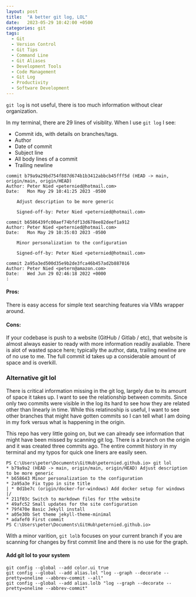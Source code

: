 ```yaml
---
layout: post
title:  "A better git log, LOL"
date:   2023-05-29 10:42:00 +0500
categories: git
tags:
  - Git
  - Version Control
  - Git Tips
  - Command Line
  - Git Aliases
  - Development Tools
  - Code Management
  - Git Log
  - Productivity
  - Software Development
---
```

`git log` is not useful, there is too much information without clear organization.

In my terminal, there are 29 lines of visiblity.  When I use `git log` I see:
- Commit ids, with details on branches/tags. 
- Author
- Date of commit
- Subject line
- All body lines of a commit
- Trailing newline

```console
commit b79a9a29bd754f887d674b1b3412abbcb45fff5d (HEAD -> main, origin/main, origin/HEAD)
Author: Peter Nied <peternied@hotmail.com>
Date:   Mon May 29 10:41:25 2023 -0500

    Adjust description to be more generic

    Signed-off-by: Peter Nied <peternied@hotmail.com>

commit b6586439fc00aef74bfdf13d678ee82deef1a912
Author: Peter Nied <peternied@hotmail.com>
Date:   Mon May 29 10:35:03 2023 -0500

    Minor personalization to the configuration

    Signed-off-by: Peter Nied <peternied@hotmail.com>

commit 2a95a3ed500d35e9b2de3fca46b457ad2b887016
Author: Peter Nied <petern@amazon.com>
Date:   Wed Jun 29 02:46:18 2022 +0000
:
```

#### Pros:
There is easy access for simple text searching features via VIMs wrapper around.

#### Cons:
If your codebase is push to a website (GitHub / Gitlab / etc), that website is almost always easier to ready with more information readily avaliable.
There is alot of wasted space here; typically the author, data, trailing newline are of no use to me.  The full commit id takes up a considerable amount of space and is overkill.

### Alternative git lol

There is critical information missing in the git log, largely due to its amount of space it takes up.  I want to see the relationship between commits.  Since only two commits were visible in the log its hard to see how they are related other than linearly in time.  While this relatinoship is useful, I want to see other branches that might have gotten commits so I can tell what I am doing in my fork versus what is happening in the origin.

This repo has very little going on, but we can already see information that might have been missed by scanning git log.  There is a branch on the origin and it was created three commits ago.  The entire commit history in my terminal and my typos for quick one liners are easily seen.

```console
PS C:\Users\peter\Documents\GitHub\peternied.github.io> git lol
* b79a9a2 (HEAD -> main, origin/main, origin/HEAD) Adjust description to be more generic
* b658643 Minor personalization to the configuration
* 2a95a3e Fix typo in site title
| * 0d1be7c (origin/docker-for-windows) Add docker setup for windows
|/  
* 211f03c Switch to markdown files for tthe website
* 49afc52 Small updates for the site configuration
* 79f470e Basic Jekyll install
* a05e30b Set theme jekyll-theme-minimal
* adafef0 First commit
PS C:\Users\peter\Documents\GitHub\peternied.github.io>
```

With a minor varition, `git lolb` focuses on your current branch if you are scanning for changes by first commit line and there is no use for the graph.

#### Add git lol to your system
```
git config --global --add color.ui true
git config --global --add alias.lol "log --graph --decorate --pretty=oneline --abbrev-commit --all"
git config --global --add alias.lolb "log --graph --decorate --pretty=oneline --abbrev-commit"
```